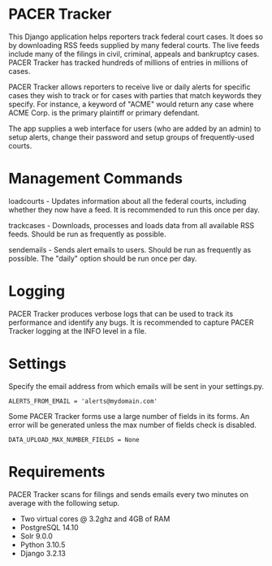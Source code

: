 PACER Tracker
======================

This Django application helps reporters track federal court cases. It does so by 
downloading RSS feeds supplied by many federal courts. The live 
feeds include many of the filings in civil, criminal, appeals and bankruptcy cases.
PACER Tracker has tracked hundreds of millions of entries in millions of cases.

PACER Tracker allows reporters to receive live or daily alerts for specific cases they
wish to track or for cases with parties that match keywords they specify. For 
instance, a keyword of "ACME" would return any case where ACME Corp. is the primary 
plaintiff or primary defendant.

The app supplies a web interface for users (who are added by an admin) to setup alerts, 
change their password and setup groups of frequently-used courts.

Management Commands
===================

loadcourts - Updates information about all the federal courts, including whether they
now have a feed. It is recommended to run this once per day.

trackcases - Downloads, processes and loads data from all available RSS feeds. Should be
run as frequently as possible.

sendemails - Sends alert emails to users. Should be run as frequently as possible. The "daily"
option should be run once per day.

Logging
========

PACER Tracker produces verbose logs that can be used to track its performance and identify
any bugs. It is recommended to capture PACER Tracker logging at the INFO level in a file.

Settings
========

Specify the email address from which emails will be sent in your settings.py.

```django
ALERTS_FROM_EMAIL = 'alerts@mydomain.com'
```

Some PACER Tracker forms use a large number of fields in its forms. An error will be generated 
unless the max number of fields check is disabled.

```django
DATA_UPLOAD_MAX_NUMBER_FIELDS = None
```


Requirements
============

PACER Tracker scans for filings and sends emails every two minutes 
on average with the following setup.

- Two virtual cores @ 3.2ghz and 4GB of RAM
- PostgreSQL 14.10
- Solr 9.0.0
- Python 3.10.5
- Django 3.2.13
